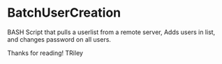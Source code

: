 # BatchUserCreation
BASH Script that pulls a userlist from a remote server, Adds users in list, and changes password on all users.

Thanks for reading! TRiley
